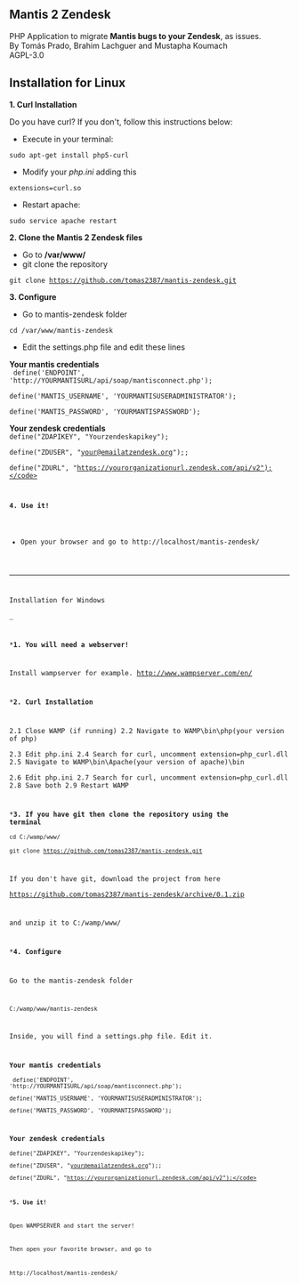 Mantis 2 Zendesk
-

PHP Application to migrate **Mantis bugs to your Zendesk**, as issues.  
By Tomás Prado, Brahim Lachguer and Mustapha Koumach  
AGPL-3.0  

Installation for Linux
-

**1. Curl Installation**

Do you have curl? If you don't, follow this instructions below:

* Execute in your terminal: 

<code>sudo apt-get install php5-curl</code>

* Modify your *php.ini* adding this

<code>extensions=curl.so</code>

* Restart apache:

<code>sudo service apache restart</code>

**2. Clone the Mantis 2 Zendesk files**

* Go to **/var/www/**
* git clone the repository 

<code>git clone https://github.com/tomas2387/mantis-zendesk.git</code>

**3. Configure**

* Go to mantis-zendesk folder

<code>cd /var/www/mantis-zendesk</code>

* Edit the settings.php file and edit these lines 

****Your mantis credentials****  
<code>
define('ENDPOINT', 'http://YOURMANTISURL/api/soap/mantisconnect.php');  
define('MANTIS_USERNAME', 'YOURMANTISUSERADMINISTRATOR');  
define('MANTIS_PASSWORD', 'YOURMANTISPASSWORD');</code>

****Your zendesk credentials****  
<code>define("ZDAPIKEY", "Yourzendeskapikey");  
define("ZDUSER", "your@emailatzendesk.org");;  
define("ZDURL", "https://yourorganizationurl.zendesk.com/api/v2");</code>  

**4. Use it!**

* Open your browser and go to http://localhost/mantis-zendesk/


----------------------

Installation for Windows   
_

***1. You will need a webserver!** 

Install wampserver for example. 
http://www.wampserver.com/en/

***2. Curl Installation**   


2.1 Close WAMP (if running)
2.2 Navigate to WAMP\bin\php\(your version of php)\
2.3 Edit php.ini
2.4 Search for curl, uncomment extension=php_curl.dll
2.5 Navigate to WAMP\bin\Apache\(your version of apache)\bin\
2.6 Edit php.ini
2.7 Search for curl, uncomment extension=php_curl.dll
2.8 Save both
2.9 Restart WAMP

***3. If you have git then clone the repository using the terminal**    
<code>cd C:/wamp/www/</code>    
<code>git clone https://github.com/tomas2387/mantis-zendesk.git</code>    

If you don't have git, download the project from here   
https://github.com/tomas2387/mantis-zendesk/archive/0.1.zip

and unzip it to C:/wamp/www/    

***4. Configure**   

Go to the mantis-zendesk folder    

<code>C:/wamp/www/mantis-zendesk</code>   

Inside, you will find a settings.php file. Edit it.    


****Your mantis credentials****  
<code>
define('ENDPOINT', 'http://YOURMANTISURL/api/soap/mantisconnect.php');  
define('MANTIS_USERNAME', 'YOURMANTISUSERADMINISTRATOR');  
define('MANTIS_PASSWORD', 'YOURMANTISPASSWORD');</code>

****Your zendesk credentials****  
<code>define("ZDAPIKEY", "Yourzendeskapikey");  
define("ZDUSER", "your@emailatzendesk.org");;  
define("ZDURL", "https://yourorganizationurl.zendesk.com/api/v2");</code>  



***5. Use it!**    

Open WAMPSERVER and start the server!     

Then open your favorite browser, and go to     

http://localhost/mantis-zendesk/







